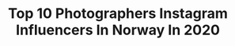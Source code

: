 ---
title: Top 10 Photographers Instagram Influencers In Norway In 2020
description: >-
  Find top photographers Instagram influencers in Norway in 2020. Most popular hashtags: #norway #nature #ig #earth.
platform: Instagram
hits: 119
text_top: Analyze the top-rated Instagram profiles on inBeat.
text_bottom: Our platform has 119 Instagram influencers like this in Norway for you to contact.
profiles:
  - username: "majamoan"
    fullname: >-
      Maja Moan
    bio: >-
      Photographer @screammediano Personal account @majaeriksenmoan Buy prints 🎞 creativemist.no Website 👇🏻
    location: "Norway"
    followers: 11539
    engagement: 625
    commentsToLikes: 0.142039
    id: ck1385lcyel7x0i1977nwigj6
    verified: false
    hashtags: "#portrait, #portraitvision, #portraitphotography, #portraits"
  - username: "edituotoja"
    fullname: >-
      Edith G | Creative photo ideas
    bio: >-
      Mom📸Photographer @two_shoots_photography 💡Supporting small bussines 🛍Mini&mom style 🧶Crochet lover 🇳🇴Creating life in Norway
    location: "Norway"
    followers: 16886
    engagement: 299
    commentsToLikes: 0.119210
    id: ck8sy5imsjrxi0j78n799f3mo
    verified: false
    hashtags: "#barnerum, #nordicstyle, #cameramama, #sm"
  - username: "damianpt.no"
    fullname: >-
      🇵🇱•Damian•🇳🇴
    bio: >-
      | Personal Trainer | Photographer @damianphoto.no | | Brand Building Marketing | Traveler🌏 @kevkevoslo #Love @Piccojack
    location: "Norway"
    followers: 199179
    engagement: 414
    commentsToLikes: 0.015632
    id: ck5c3emjez64i0i11f7cce85o
    verified: false
    hashtags: "#roadtrip, #beautiful, #motivation, #oslove"
  - username: "perheimly"
    fullname: >-
      perheimly
    bio: >-
      Norwegian Photographer, Artist , Clown.
    location: "Norway"
    followers: 15864
    engagement: 706
    commentsToLikes: 0.026429
    id: ck5hl6njdjnxl0i111i5ekduz
    verified: false
    hashtags: "#picturesoftheday, #pictureoftheday, #norgesferie, #jostedalcamping"
  - username: "john_carew"
    fullname: >-
      john_carew
    bio: >-
      Actor / Producer / Photographer 🎥 🌎 London ✨
    location: "Norway"
    followers: 57185
    engagement: 439
    commentsToLikes: 0.020376
    id: ck14iwoa2hiat0i19d9xea5t8
    verified: true
    hashtags: "#norgesferie, #tb, #norway, #roadtrip"
  - username: "christineidephotography"
    fullname: >-
      Elopement Photographer Norway
    bio: >-
      Intimate Weddings & Elopements Worldwide Love me some playful and adventurous couples 🖤 Best Wedding Photographer Norway 2014 & 2019
    location: "Norway"
    followers: 6646
    engagement: 310
    commentsToLikes: 0.104968
    id: ck5hgnff13qfh0i11fa93xkvb
    verified: false
    hashtags: "#mountainelopement, #elopeinnorway, #adventureelopement, #adventurouscouples"
  - username: "jadkaram"
    fullname: >-
      Jad Karam
    bio: >-
      - Landscape photographer from Lebanon🇱🇧.
    location: "Norway"
    followers: 10768
    engagement: 1425
    commentsToLikes: 0.151567
    id: ck9wfowhxpu3a0j784zja6d86
    verified: false
    hashtags: "#bloosom, #bird, #earthvisuals, #wildlife"
  - username: "hansgunnaraslaksen"
    fullname: >-
      Hans Gunnar Aslaksen
    bio: >-
      - Designer - Norway 🇳🇴 - NiSi Filters Ambassador - Vallerret Ambassador - Photographer of the year 2018 Capture Landscapes - @hansgunnaraslaksen
    location: "Norway"
    followers: 41991
    engagement: 729
    commentsToLikes: 0.065781
    id: ck15q3rx60ye60i19y56g75ld
    verified: false
    hashtags: "#norway2inspire, #earth, #nature, #sunset"
  - username: "afurulund"
    fullname: >-
      🌺Anita 🌺
    bio: >-
      Hobby photographer living in Gudbrandsdalen Norway 🇧🇻Married to Inge 💝Nature, landscape, sunsets, flowers. All photos are taken by me 📸
    location: "Norway"
    followers: 5967
    engagement: 1531
    commentsToLikes: 0.132167
    id: ck8t2xlu8135j0j78m4npr23f
    verified: false
    hashtags: "#tree, #luv4forourforests, #total, #viewsofnorway"
  - username: "kaxelsenfoto"
    fullname: >-
      Landscape photography | Klaus
    bio: >-
      Landscape photographer | Oslo Scenery and details in nature. 🏆Published at 1x.com & ILPOTY 2020 Mod: @got__greatshots Check out my friend @dimicoawam
    location: "Norway"
    followers: 10319
    engagement: 1254
    commentsToLikes: 0.179554
    id: ck5zmpz73n0gh0i146x58g02r
    verified: false
    hashtags: "#reflection, #wildernessculture, #wildvisuals, #jaw"
---